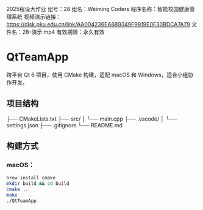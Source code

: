2025程设大作业
组号：28
组名：Weiming Coders
程序名称：智能校园健康管理系统
视频演示链接：https://disk.pku.edu.cn/link/AA004236EA689349F9919E0F30BDCA7A79
文件名：28-演示.mp4
有效期限：永久有效


# QtTeamApp

跨平台 Qt 6 项目，使用 CMake 构建，适配 macOS 和 Windows，适合小组协作开发。

##  项目结构
├── CMakeLists.txt
├── src/
│   └── main.cpp
├── .vscode/
│   └── settings.json
├── .gitignore
└── README.md
##  构建方式

### macOS：

```bash
brew install cmake
mkdir build && cd build
cmake ..
make
./QtTeamApp
